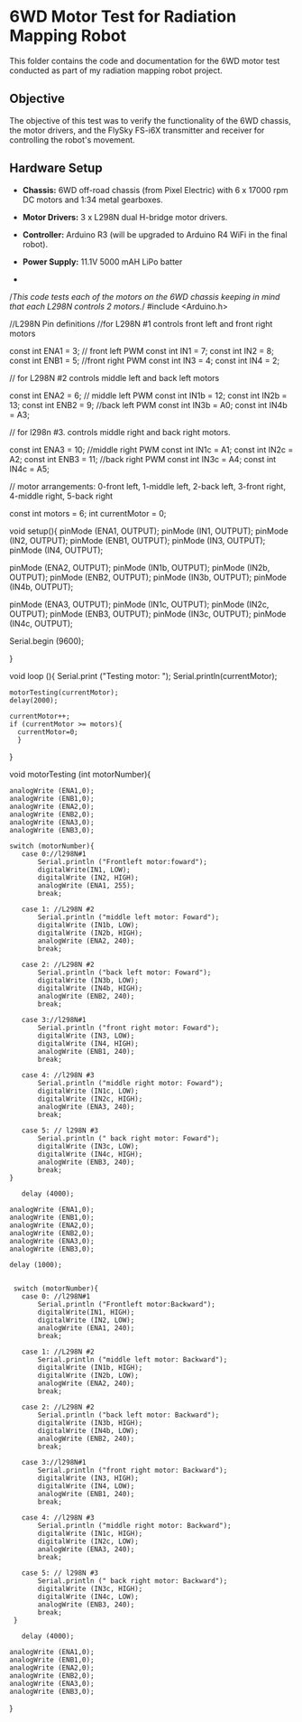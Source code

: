 # 6WD Motor Test for Radiation Mapping Robot

This folder contains the code and documentation for the 6WD motor test conducted as part of my radiation mapping robot project.

## Objective

The objective of this test was to verify the functionality of the 6WD chassis, the motor drivers, and the FlySky FS-i6X transmitter and receiver for controlling the robot's movement.

## Hardware Setup

* **Chassis:** 6WD off-road chassis (from Pixel Electric) with 6 x 17000 rpm DC motors and 1:34 metal gearboxes.
* **Motor Drivers:** 3 x L298N dual H-bridge motor drivers.
* **Controller:** Arduino R3 (will be upgraded to Arduino R4 WiFi in the final robot).
* **Power Supply:** 11.1V 5000 mAH LiPo batter

* 
/*This code tests each of the  motors on the 6WD chassis keeping in mind that each L298N controls 2 motors.*/
#include <Arduino.h>

//L298N Pin definitions
//for L298N #1 controls front left and front right motors

const int ENA1 = 3; // front left PWM
const int IN1 = 7;
const int IN2 = 8;
const int ENB1 = 5; //front right PWM
const int IN3 = 4;
const int IN4 = 2;

// for L298N #2 controls middle left and back left motors

const int ENA2 = 6; // middle left PWM
const int IN1b = 12;
const int IN2b = 13;
const int ENB2 = 9; //back left PWM
const int IN3b = A0;
const int IN4b = A3;

// for l298n #3. controls middle right and back right motors.

const int ENA3 = 10; //middle right PWM
const int IN1c = A1;
const int IN2c = A2;
const int ENB3 = 11; //back right PWM
const int IN3c = A4;
const int IN4c = A5;

// motor arrangements: 0-front left, 1-middle left, 2-back left, 3-front right, 4-middle right, 5-back right

const int motors = 6;
int currentMotor = 0;

void setup(){
  pinMode (ENA1, OUTPUT);
  pinMode (IN1, OUTPUT);
  pinMode (IN2, OUTPUT);
  pinMode (ENB1, OUTPUT);
  pinMode (IN3, OUTPUT);
  pinMode (IN4, OUTPUT);

  pinMode (ENA2, OUTPUT);
  pinMode (IN1b, OUTPUT);
  pinMode (IN2b, OUTPUT);
  pinMode (ENB2, OUTPUT);
  pinMode (IN3b, OUTPUT);
  pinMode (IN4b, OUTPUT);

  pinMode (ENA3, OUTPUT);
  pinMode (IN1c, OUTPUT);
  pinMode (IN2c, OUTPUT);
  pinMode (ENB3, OUTPUT);
  pinMode (IN3c, OUTPUT);
  pinMode (IN4c, OUTPUT);

  Serial.begin (9600);
  
  }

  void loop (){
    Serial.print ("Testing motor: ");
    Serial.println(currentMotor);

    motorTesting(currentMotor);
    delay(2000);

    currentMotor++;
    if (currentMotor >= motors){
      currentMotor=0;
      }

  }

  void motorTesting (int motorNumber){
    
    analogWrite (ENA1,0);
    analogWrite (ENB1,0);
    analogWrite (ENA2,0);
    analogWrite (ENB2,0);
    analogWrite (ENA3,0);
    analogWrite (ENB3,0);

    switch (motorNumber){
       case 0://l298N#1
           Serial.println ("Frontleft motor:foward");
           digitalWrite(IN1, LOW);
           digitalWrite (IN2, HIGH);
           analogWrite (ENA1, 255);
           break;

       case 1: //L298N #2
           Serial.println ("middle left motor: Foward");
           digitalWrite (IN1b, LOW);
           digitalWrite (IN2b, HIGH);
           analogWrite (ENA2, 240);
           break;

       case 2: //L298N #2
           Serial.println ("back left motor: Foward");
           digitalWrite (IN3b, LOW);
           digitalWrite (IN4b, HIGH);
           analogWrite (ENB2, 240);
           break;

       case 3://l298N#1
           Serial.println ("front right motor: Foward");
           digitalWrite (IN3, LOW);
           digitalWrite (IN4, HIGH);
           analogWrite (ENB1, 240);
           break;

       case 4: //l298N #3
           Serial.println ("middle right motor: Foward");
           digitalWrite (IN1c, LOW);
           digitalWrite (IN2c, HIGH);
           analogWrite (ENA3, 240);
           break;

       case 5: // l298N #3
           Serial.println (" back right motor: Foward");
           digitalWrite (IN3c, LOW);
           digitalWrite (IN4c, HIGH);
           analogWrite (ENB3, 240);
           break;
    }

       delay (4000);

    analogWrite (ENA1,0);
    analogWrite (ENB1,0);
    analogWrite (ENA2,0);
    analogWrite (ENB2,0);
    analogWrite (ENA3,0);
    analogWrite (ENB3,0);

    delay (1000);
  

     switch (motorNumber){
       case 0: //l298N#1
           Serial.println ("Frontleft motor:Backward");
           digitalWrite(IN1, HIGH);
           digitalWrite (IN2, LOW);
           analogWrite (ENA1, 240);
           break;

       case 1: //L298N #2
           Serial.println ("middle left motor: Backward");
           digitalWrite (IN1b, HIGH);
           digitalWrite (IN2b, LOW);
           analogWrite (ENA2, 240);
           break;

       case 2: //L298N #2
           Serial.println ("back left motor: Backward");
           digitalWrite (IN3b, HIGH);
           digitalWrite (IN4b, LOW);
           analogWrite (ENB2, 240);
           break;

       case 3://l298N#1
           Serial.println ("front right motor: Backward");
           digitalWrite (IN3, HIGH);
           digitalWrite (IN4, LOW);
           analogWrite (ENB1, 240);
           break;

       case 4: //l298N #3
           Serial.println ("middle right motor: Backward");
           digitalWrite (IN1c, HIGH);
           digitalWrite (IN2c, LOW);
           analogWrite (ENA3, 240);
           break;

       case 5: // l298N #3
           Serial.println (" back right motor: Backward");
           digitalWrite (IN3c, HIGH);
           digitalWrite (IN4c, LOW);
           analogWrite (ENB3, 240);
           break;
     }

       delay (4000);
       
    analogWrite (ENA1,0);
    analogWrite (ENB1,0);
    analogWrite (ENA2,0);
    analogWrite (ENB2,0);
    analogWrite (ENA3,0);
    analogWrite (ENB3,0);
  
  }

